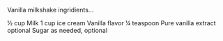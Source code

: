 Vanilla milkshake ingridients...

½ cup Milk
1 cup ice cream Vanilla flavor
¼ teaspoon Pure vanilla extract optional
Sugar as needed, optional